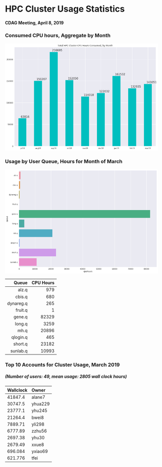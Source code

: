 # HPC Cluster Usage Statistics
####  CDAG Meeting, April 8, 2019

### Consumed CPU hours, Aggregate by Month
<img src="Images/HPC_Cluster_Usage_Barchart_201903.png">


### Usage by User Queue, Hours for Month of March

<img src="Images/HPC_Cluster_queue_usage_201903.png">


Queue | CPU Hours
---------:|-----------:
alz.q|979
cbis.q|680
dynareg.q|265
fruit.q|1
gene.q|82329
long.q|3259
mh.q|20896
qlogin.q|465
short.q|23182
sunlab.q|10993

### Top 10 Accounts for Cluster Usage, March 2019
##### (Number of users: 49, mean usage: 2805 wall clock hours)

Wallclock | Owner
:--------|:--------
41847.4|alane7
30747.5|yhua229
23777.1|yhu245
21264.4|bwei8
7889.71|yli298
6777.89|zzhu56
2697.38|yhu30
2679.49|xxue8
696.084|yxiao69
621.776|tfei
